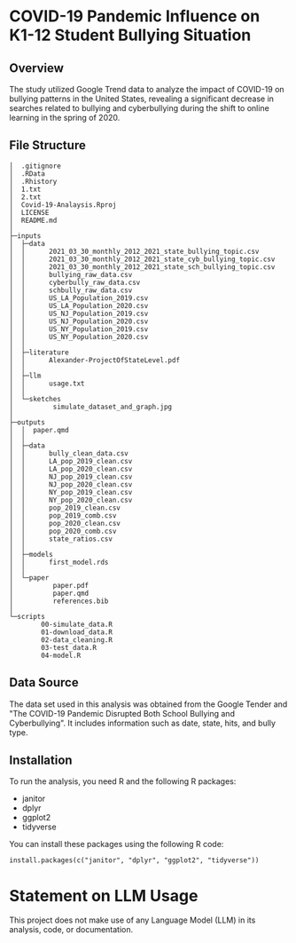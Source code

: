 # COVID-19 Pandemic Influence on K1-12 Student Bullying Situation

## Overview

The study utilized Google Trend data to analyze the impact of COVID-19 on bullying patterns in the United States, revealing a significant decrease in searches related to bullying and cyberbullying during the shift to online learning in the spring of 2020.

## File Structure
```
│  .gitignore
│  .RData
│  .Rhistory
│  1.txt
│  2.txt
│  Covid-19-Analaysis.Rproj
│  LICENSE
│  README.md
│  
├─inputs
│  ├─data
│  │      2021_03_30_monthly_2012_2021_state_bullying_topic.csv
│  │      2021_03_30_monthly_2012_2021_state_cyb_bullying_topic.csv
│  │      2021_03_30_monthly_2012_2021_state_sch_bullying_topic.csv
│  │      bullying_raw_data.csv
│  │      cyberbully_raw_data.csv
│  │      schbully_raw_data.csv
│  │      US_LA_Population_2019.csv
│  │      US_LA_Population_2020.csv
│  │      US_NJ_Population_2019.csv
│  │      US_NJ_Population_2020.csv
│  │      US_NY_Population_2019.csv
│  │      US_NY_Population_2020.csv
│  │      
│  ├─literature
│  │      Alexander-ProjectOfStateLevel.pdf
│  │      
│  ├─llm
│  │      usage.txt
│  │      
│  └─sketches
│          simulate_dataset_and_graph.jpg
│          
├─outputs
│  │  paper.qmd
│  │  
│  ├─data
│  │      bully_clean_data.csv
│  │      LA_pop_2019_clean.csv
│  │      LA_pop_2020_clean.csv
│  │      NJ_pop_2019_clean.csv
│  │      NJ_pop_2020_clean.csv
│  │      NY_pop_2019_clean.csv
│  │      NY_pop_2020_clean.csv
│  │      pop_2019_clean.csv
│  │      pop_2019_comb.csv
│  │      pop_2020_clean.csv
│  │      pop_2020_comb.csv
│  │      state_ratios.csv
│  │      
│  ├─models
│  │      first_model.rds
│  │      
│  └─paper
│          paper.pdf
│          paper.qmd
│          references.bib
│          
└─scripts
        00-simulate_data.R
        01-download_data.R
        02-data_cleaning.R
        03-test_data.R
        04-model.R
```
## Data Source

The data set used in this analysis was obtained from the Google Tender and "The COVID-19 Pandemic Disrupted Both School Bullying and Cyberbullying". It includes information such as date, state, hits, and bully type.

## Installation

To run the analysis, you need R and the following R packages:

- janitor
- dplyr
- ggplot2
- tidyverse

You can install these packages using the following R code:

```{r}
install.packages(c("janitor", "dplyr", "ggplot2", "tidyverse"))
```
# Statement on LLM Usage

This project does not make use of any Language Model (LLM) in its analysis, code, or documentation.
